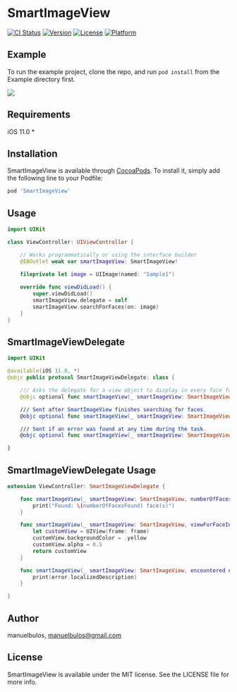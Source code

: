 # SmartImageView

[![CI Status](https://img.shields.io/travis/manuelbulos/SmartImageView.svg?style=flat)](https://travis-ci.org/manuelbulos/SmartImageView)
[![Version](https://img.shields.io/cocoapods/v/SmartImageView.svg?style=flat)](https://cocoapods.org/pods/SmartImageView)
[![License](https://img.shields.io/cocoapods/l/SmartImageView.svg?style=flat)](https://cocoapods.org/pods/SmartImageView)
[![Platform](https://img.shields.io/cocoapods/p/SmartImageView.svg?style=flat)](https://cocoapods.org/pods/SmartImageView)

## Example
To run the example project, clone the repo, and run `pod install` from the Example directory first.

<img src="https://media.giphy.com/media/cI9xp60ulot7b5PRxO/giphy.gif"/>

## Requirements
iOS 11.0 *

## Installation

SmartImageView is available through [CocoaPods](https://cocoapods.org). To install
it, simply add the following line to your Podfile:

```ruby
pod 'SmartImageView'
```

## Usage
```swift
import UIKit

class ViewController: UIViewController {

    // Works programmatically or using the interface builder
    @IBOutlet weak var smartImageView: SmartImageView!
    
    fileprivate let image = UIImage(named: "Sample1")

    override func viewDidLoad() {
        super.viewDidLoad()
        smartImageView.delegate = self
        smartImageView.searchForFaces(on: image)
    }
}
```

## SmartImageViewDelegate
```swift
import UIKit

@available(iOS 11.0, *)
@objc public protocol SmartImageViewDelegate: class {

    /// Asks the delegate for a view object to display in every face found.
    @objc optional func smartImageView(_ smartImageView: SmartImageView, viewForFaceIn frame: CGRect) -> UIView

    /// Sent after SmartImageView finishes searching for faces.
    @objc optional func smartImageView(_ smartImageView: SmartImageView, numberOfFacesFound: Int)

    /// Sent if an error was found at any time during the task.
    @objc optional func smartImageView(_ smartImageView: SmartImageView, encountered error: Error)

}
```

## SmartImageViewDelegate Usage
```swift
extension ViewController: SmartImageViewDelegate {

    func smartImageView(_ smartImageView: SmartImageView, numberOfFacesFound: Int) {
        print("Found: \(numberOfFacesFound) face(s)")
    }

    func smartImageView(_ smartImageView: SmartImageView, viewForFaceIn frame: CGRect) -> UIView {
        let customView = UIView(frame: frame)
        customView.backgroundColor = .yellow
        customView.alpha = 0.5
        return customView
    }

    func smartImageView(_ smartImageView: SmartImageView, encountered error: Error) {
        print(error.localizedDescription)
    }

}
```

## Author

manuelbulos, manuelbulos@gmail.com

## License

SmartImageView is available under the MIT license. See the LICENSE file for more info.
